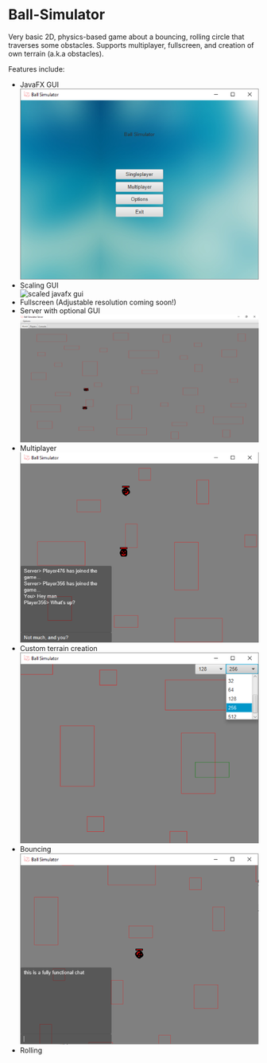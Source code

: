 # Ball-Simulator

Very basic 2D, physics-based game about a bouncing, rolling circle that traverses some obstacles. Supports multiplayer, fullscreen, and creation of own terrain (a.k.a obstacles).

Features include:
* JavaFX GUI <br/>
![javafx gui](screenshots/MainMenu.png)
* Scaling GUI <br/>
![scaled javafx gui](screenshots/MainMenu\(Scaled\).png)
*	Fullscreen (Adjustable resolution coming soon!)
* Server with optional GUI <br/>
![server gui](screenshots/Server.png)
* Multiplayer <br/>
![client multiplayer](screenshots/Multiplayer.png)
*	Custom terrain creation <br/>
![world editor](screenshots/WorldEditor.png)
*	Bouncing <br/>
![bouncing](screenshots/Bouncing.png)
*	Rolling
